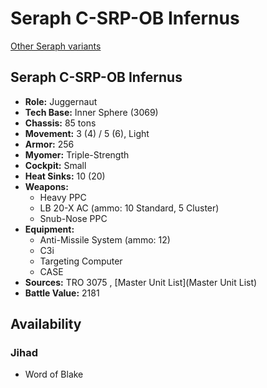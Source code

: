 # Seraph C-SRP-OB Infernus 

[Other Seraph variants](../seraph.md) 

## Seraph C-SRP-OB Infernus 

- **Role:** Juggernaut 
- **Tech Base:** Inner Sphere (3069) 
- **Chassis:** 85 tons 
- **Movement:** 3 (4) / 5 (6), Light 
- **Armor:** 256 
- **Myomer:** Triple-Strength 
- **Cockpit:** Small 
- **Heat Sinks:** 10 (20) 
- **Weapons:** 
  - Heavy PPC 
  - LB 20-X AC (ammo: 10 Standard, 5 Cluster) 
  - Snub-Nose PPC 
- **Equipment:** 
  - Anti-Missile System (ammo: 12) 
  - C3i 
  - Targeting Computer 
  - CASE 
- **Sources:** TRO 3075 , [Master Unit List](Master Unit List) 
- **Battle Value:** 2181 

## Availability 

### Jihad 

- Word of Blake 

